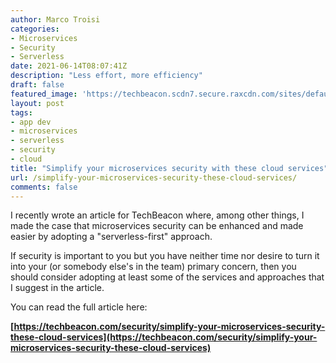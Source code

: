 ```yaml
---
author: Marco Troisi
categories:
- Microservices
- Security
- Serverless
date: 2021-06-14T08:07:41Z
description: "Less effort, more efficiency"
draft: false
featured_image: 'https://techbeacon.scdn7.secure.raxcdn.com/sites/default/files/styles/article_hero_image/public/field/image/simplify-microservices-security-cloud-services-marco-troisi.jpg?itok=Y52loTHX'
layout: post
tags:
- app dev
- microservices
- serverless
- security
- cloud
title: "Simplify your microservices security with these cloud services"
url: /simplify-your-microservices-security-these-cloud-services/
comments: false
---
```


I recently wrote an article for TechBeacon where, among other things, I made the case that microservices security can be enhanced and made easier by adopting a "serverless-first" approach.

If security is important to you but you have neither time nor desire to turn it into your (or somebody else's in the team) primary concern, then you should consider adopting at least some of the services and approaches that I suggest in the article.

You can read the full article here:

**[https://techbeacon.com/security/simplify-your-microservices-security-these-cloud-services](https://techbeacon.com/security/simplify-your-microservices-security-these-cloud-services)**
